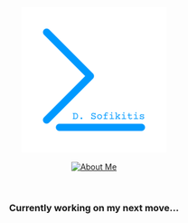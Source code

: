 <div align="center">

[![dSofikitis](https://github.com/dSofikitis/dsofikitis/blob/main/res/dsofikitis.png)](https://dsofikitis.github.io)

[![About Me](https://readme-typing-svg.herokuapp.com/?lines=A.I.+BigData+Cybersecurity;Flawless+Code.+Always.;dsofikitis.github.io&width=500&height=50&color=0099ff&center=true)](https://dsofikitis.github.io)

<br>

### **Currently working on my next move...**

<br>

</div>
